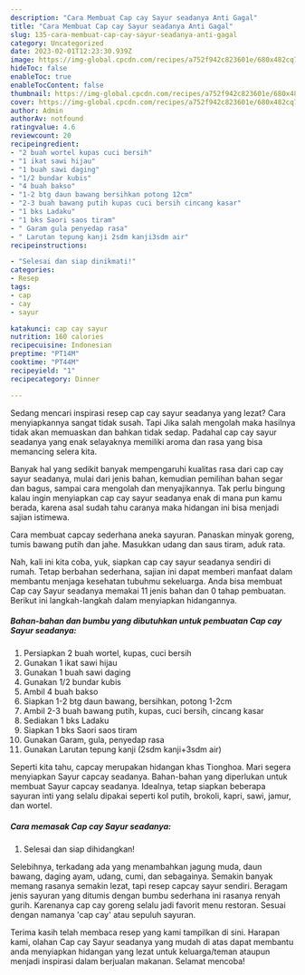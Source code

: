 ```yaml
---
description: "Cara Membuat Cap cay Sayur seadanya Anti Gagal"
title: "Cara Membuat Cap cay Sayur seadanya Anti Gagal"
slug: 135-cara-membuat-cap-cay-sayur-seadanya-anti-gagal
category: Uncategorized
date: 2023-02-01T12:23:30.939Z
image: https://img-global.cpcdn.com/recipes/a752f942c823601e/680x482cq70/cap-cay-sayur-seadanya-foto-resep-utama.jpg
hideToc: false
enableToc: true
enableTocContent: false
thumbnail: https://img-global.cpcdn.com/recipes/a752f942c823601e/680x482cq70/cap-cay-sayur-seadanya-foto-resep-utama.jpg
cover: https://img-global.cpcdn.com/recipes/a752f942c823601e/680x482cq70/cap-cay-sayur-seadanya-foto-resep-utama.jpg
author: Admin
authorAv: notfound
ratingvalue: 4.6
reviewcount: 20
recipeingredient:
- "2 buah wortel kupas cuci bersih"
- "1 ikat sawi hijau"
- "1 buah sawi daging"
- "1/2 bundar kubis"
- "4 buah bakso"
- "1-2 btg daun bawang bersihkan potong 12cm"
- "2-3 buah bawang putih kupas cuci bersih cincang kasar"
- "1 bks Ladaku"
- "1 bks Saori saos tiram"
- " Garam gula penyedap rasa"
- " Larutan tepung kanji 2sdm kanji3sdm air"
recipeinstructions:

- "Selesai dan siap dinikmati!"
categories:
- Resep
tags:
- cap
- cay
- sayur

katakunci: cap cay sayur 
nutrition: 160 calories
recipecuisine: Indonesian
preptime: "PT14M"
cooktime: "PT44M"
recipeyield: "1"
recipecategory: Dinner

---
```



Sedang mencari inspirasi resep cap cay sayur seadanya yang lezat? Cara menyiapkannya sangat tidak susah. Tapi Jika salah mengolah maka hasilnya tidak akan memuaskan dan bahkan tidak sedap. Padahal cap cay sayur seadanya yang enak selayaknya memiliki aroma dan rasa yang bisa memancing selera kita.


Banyak hal yang sedikit banyak mempengaruhi kualitas rasa dari cap cay sayur seadanya, mulai dari jenis bahan, kemudian pemilihan bahan segar dan bagus, sampai cara mengolah dan menyajikannya. Tak perlu bingung kalau ingin menyiapkan cap cay sayur seadanya enak di mana pun kamu berada, karena asal sudah tahu caranya maka hidangan ini bisa menjadi sajian istimewa.

Cara membuat capcay sederhana aneka sayuran. Panaskan minyak goreng, tumis bawang putih dan jahe. Masukkan udang dan saus tiram, aduk rata.


Nah, kali ini kita coba, yuk, siapkan cap cay sayur seadanya sendiri di rumah. Tetap berbahan sederhana, sajian ini dapat memberi manfaat dalam membantu menjaga kesehatan tubuhmu sekeluarga. Anda bisa membuat Cap cay Sayur seadanya memakai 11 jenis bahan dan 0 tahap pembuatan. Berikut ini langkah-langkah dalam menyiapkan hidangannya.

<!--inarticleads1-->

##### Bahan-bahan dan bumbu yang dibutuhkan untuk pembuatan Cap cay Sayur seadanya:

1. Persiapkan 2 buah wortel, kupas, cuci bersih
1. Gunakan 1 ikat sawi hijau
1. Gunakan 1 buah sawi daging
1. Gunakan 1/2 bundar kubis
1. Ambil 4 buah bakso
1. Siapkan 1-2 btg daun bawang, bersihkan, potong 1-2cm
1. Ambil 2-3 buah bawang putih, kupas, cuci bersih, cincang kasar
1. Sediakan 1 bks Ladaku
1. Siapkan 1 bks Saori saos tiram
1. Gunakan  Garam, gula, penyedap rasa
1. Gunakan  Larutan tepung kanji (2sdm kanji+3sdm air)


Seperti kita tahu, capcay merupakan hidangan khas Tionghoa. Mari segera menyiapkan Sayur capcay seadanya. Bahan-bahan yang diperlukan untuk membuat Sayur capcay seadanya. Idealnya, tetap siapkan beberapa sayuran inti yang selalu dipakai seperti kol putih, brokoli, kapri, sawi, jamur, dan wortel. 

<!--inarticleads2-->

##### Cara memasak Cap cay Sayur seadanya:


1. Selesai dan siap dihidangkan!

Selebihnya, terkadang ada yang menambahkan jagung muda, daun bawang, daging ayam, udang, cumi, dan sebagainya. Semakin banyak memang rasanya semakin lezat, tapi resep capcay sayur sendiri. Beragam jenis sayuran yang ditumis dengan bumbu sederhana ini rasanya renyah gurih. Karenanya cap cay goreng selalu jadi favorit menu restoran. Sesuai dengan namanya &#39;cap cay&#39; atau sepuluh sayuran. 

Terima kasih telah membaca resep yang kami tampilkan di sini. Harapan kami, olahan Cap cay Sayur seadanya yang mudah di atas dapat membantu anda menyiapkan hidangan yang lezat untuk keluarga/teman ataupun menjadi inspirasi dalam berjualan makanan. Selamat mencoba!
